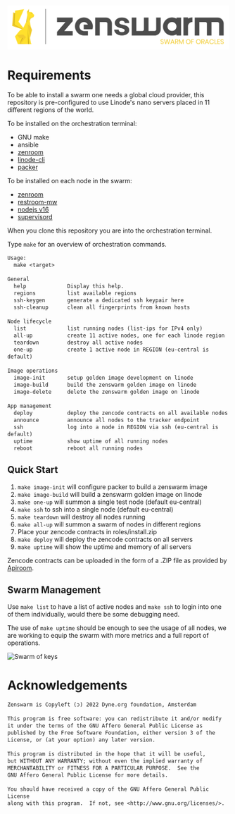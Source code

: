 ![Zenswarm](docs/zenswarm.svg)


# Requirements

To be able to install a swarm one needs a global cloud provider, this
repository is pre-configured to use Linode's nano servers placed in 11
different regions of the world.

To be installed on the orchestration terminal:

- GNU make
- ansible
- [zenroom](zenroom.org)
- [linode-cli](https://www.linode.com/products/cli/)
- [packer](https://packer.io)

To be installed on each node in the swarm:

- [zenroom](zenroom.org)
- [restroom-mw](https://github.com/dyne/restroom-mw)
- [nodejs v16](https://nodejs.org)
- [supervisord](http://supervisord.org/)


When you clone this repository you are into the orchestration terminal.

Type `make` for an overview of orchestration commands.

```
Usage:
  make <target>

General
  help             Display this help.
  regions          list available regions
  ssh-keygen       generate a dedicated ssh keypair here
  ssh-cleanup      clean all fingerprints from known hosts

Node lifecycle
  list             list running nodes (list-ips for IPv4 only)
  all-up           create 11 active nodes, one for each linode region
  teardown         destroy all active nodes
  one-up           create 1 active node in REGION (eu-central is default)

Image operations
  image-init       setup golden image development on linode
  image-build      build the zenswarm golden image on linode
  image-delete     delete the zenswarm golden image on linode

App management
  deploy           deploy the zencode contracts on all available nodes
  announce         announce all nodes to the tracker endpoint
  ssh              log into a node in REGION via ssh (eu-central is default)
  uptime           show uptime of all running nodes
  reboot           reboot all running nodes
```

## Quick Start

1. `make image-init` will configure packer to build a zenswarm image
2. `make image-build` will build a zenswarm golden image on linode
3. `make one-up` will summon a single test node (default eu-central)
4. `make ssh` to ssh into a single node (default eu-central)
4. `make teardown` will destroy all nodes running
5. `make all-up` will summon a swarm of nodes in different regions
6. Place your zencode contracts in roles/install.zip
7. `make deploy` will deploy the zencode contracts on all servers
8. `make uptime` will show the uptime and memory of all servers

Zencode contracts can be uploaded in the form of a .ZIP file as
provided by [Apiroom](https://apiroom.net).

## Swarm Management

Use `make list` to have a list of active nodes and `make ssh` to
login into one of them individually, would there be some debugging
need.

The use of `make uptime` should be enough to see the usage of all
nodes, we are working to equip the swarm with more metrics and a
full report of operations.

![Swarm of keys](docs/keyswarm.png)

# Acknowledgements

    Zenswarm is Copyleft (ɔ) 2022 Dyne.org foundation, Amsterdam

    This program is free software: you can redistribute it and/or modify
    it under the terms of the GNU Affero General Public License as
    published by the Free Software Foundation, either version 3 of the
    License, or (at your option) any later version.

    This program is distributed in the hope that it will be useful,
    but WITHOUT ANY WARRANTY; without even the implied warranty of
    MERCHANTABILITY or FITNESS FOR A PARTICULAR PURPOSE.  See the
    GNU Affero General Public License for more details.

    You should have received a copy of the GNU Affero General Public License
    along with this program.  If not, see <http://www.gnu.org/licenses/>.


